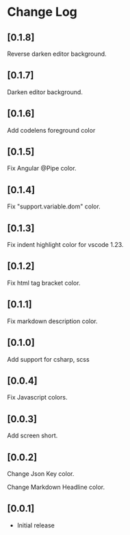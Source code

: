 # Change Log
## [0.1.8]

Reverse darken editor background.

## [0.1.7]

Darken editor background.

## [0.1.6]

Add codelens foreground color

## [0.1.5]

Fix Angular @Pipe color.

## [0.1.4]

Fix "support.variable.dom" color.

## [0.1.3]

Fix indent highlight color for vscode 1.23.

## [0.1.2]

Fix html tag bracket color.

## [0.1.1]

Fix markdown description color.

## [0.1.0]

Add support for csharp, scss

## [0.0.4]

Fix Javascript colors.

## [0.0.3]

Add screen short.

## [0.0.2]

Change Json Key color.

Change Markdown Headline color.

## [0.0.1]

* Initial release
